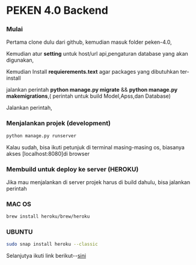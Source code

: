 # PEKEN 4.0 Backend

### Mulai

Pertama clone dulu dari github, kemudian masuk folder peken-4.0,

Kemudian atur **setting** untuk host/url api,pengaturan database yang akan digunakan,

Kemudian Install **requierements.text** agar packages yang dibutuhkan ter-install

jalankan perintah **python manage.py migrate** && **python manage.py makemigrations**,( perintah untuk build Model,Apss,dan Database)

Jalankan perintah,


### Menjalankan projek (development)

```bash
python manage.py runserver
```

Kalau sudah, bisa ikuti petunjuk di terminal masing-masing os, biasanya akses [localhost:8080]di browser

### Membuild untuk deploy ke server (HEROKU)

Jika mau menjalankan di server projek harus di build dahulu, bisa jalankan perintah

### MAC OS

```bash
brew install heroku/brew/heroku
```
### UBUNTU

```bash
sudo snap install heroku --classic
```

Selanjutya ikuti link berikut--[sini](https://devcenter.heroku.com/articles/getting-started-with-python#set-up)


